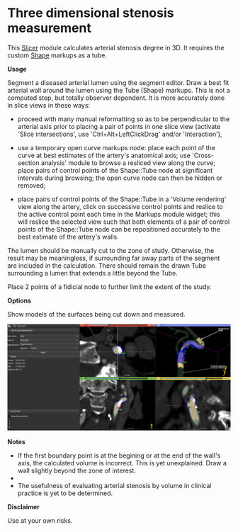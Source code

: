 # Three dimensional stenosis measurement

This [Slicer](https://www.slicer.org/) module calculates arterial stenosis degree in 3D. It requires the custom [Shape](https://github.com/chir-set/ExtraMarkups/) markups as a tube.

**Usage**

Segment a diseased arterial lumen using the segment editor. Draw a best fit arterial wall around the lumen using the Tube (Shape) markups. This is not a computed step, but totally observer dependent. It is more accurately done in slice views in these ways:

 - proceed with many manual reformatting so as to be perpendicular to the arterial axis prior to placing a pair of points in one slice view (activate 'Slice intersections', use 'Ctrl+Alt+LeftClickDrag' and/or 'Interaction'),
 
 - use a temporary open curve markups node: place each point of the curve at best estimates of the artery's anatomical axis; use 'Cross-section analysis' module to browse a resliced view along the curve; place pairs of control points of the Shape::Tube node at significant intervals during browsing; the open curve node can then be hidden or removed;
 
 - place pairs of control points of the Shape::Tube in a 'Volume rendering' view along the artery, click on successive control points and reslice to the active control point each time in the Markups module widget; this will reslice the selected view such that both elements of a pair of control points of the Shape::Tube node can be repositioned accurately to the best estimate of the artery's walls.

The lumen should be manually cut to the zone of study. Otherwise, the result may be meaningless, if surrounding far away parts of the segment are included in the calculation. There should remain the drawn Tube surrounding a lumen that extends a little beyond the Tube.

Place 2 points of a fidicial node to further limit the extent of the study.

**Options**

Show models of the surfaces being cut down and measured.


![Usage](StenosisMeasurement3D_0.png)

**Notes**

 - If the first boundary point is at the begining or at the end of the wall's axis, the calculated volume is incorrect. This is yet unexplained. Draw a wall slightly beyond the zone of interest.
 - 
 - The usefulness of evaluating arterial stenosis by volume in clinical practice is yet to be determined.

**Disclaimer**

Use at your own risks.



